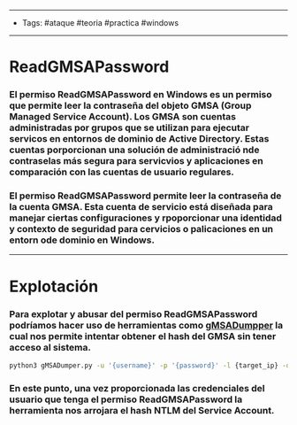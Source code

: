-----
- Tags: #ataque #teoria #practica #windows 
-----

# ReadGMSAPassword

### El permiso **ReadGMSAPassword** en Windows es un permiso que permite leer la contraseña del objeto GMSA (Group Managed Service Account). Los GMSA son cuentas administradas por grupos que se utilizan para ejecutar servicos en entornos de dominio de Active Directory. Estas cuentas porporcionan una solución de administració nde contraselas más segura para servicvios y aplicaciones en comparación con las cuentas de usuario regulares.

### El permiso ReadGMSAPassword permite leer la contraseña de la cuenta GMSA. Esta cuenta de servicio está diseñada para manejar ciertas configuraciones y rpoporcionar una identidad y contexto de seguridad para cervicios o palicaciones en un entorn ode dominio en Windows.

----

# Explotación 

### Para explotar y abusar del permiso **ReadGMSAPassword** podríamos hacer uso de herramientas como [gMSADumpper](https://github.com/micahvandeusen/gMSADumper) la cual nos permite intentar obtener el hash del GMSA sin tener acceso al sistema. 

```bash
python3 gMSADumper.py -u '{username}' -p '{password}' -l {target_ip} -d {domain} 
```

### En este punto, una vez proporcionada las credenciales del usuario que tenga el permiso **ReadGMSAPassword** la herramienta nos arrojara el hash NTLM del Service Account. 


